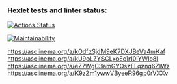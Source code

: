 ### Hexlet tests and linter status:
[![Actions Status](https://github.com/IlyasRT/python-project-49/workflows/hexlet-check/badge.svg)](https://github.com/IlyasRT/python-project-49/actions)

[![Maintainability](https://api.codeclimate.com/v1/badges/5b81a9fb250cbeabc0de/maintainability)](https://codeclimate.com/github/IlyasRT/python-project-49/maintainability)

https://asciinema.org/a/kOdfzSjdM9eK7DXJBeVa4mKaf
https://asciinema.org/a/kU9oLZYSCLxoEc1rI0IYWIo8l
https://asciinema.org/a/eZ7WgC3amGYOszELqznq6ZIWz
https://asciinema.org/a/K9z2m1ywwV3yeeR96gp0rVXXv
